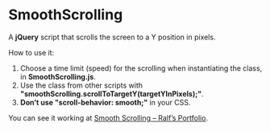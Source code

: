 # SmoothScrolling
A **jQuery** script that scrolls the screen to a Y position in pixels.

How to use it:
1. Choose a time limit (speed) for the scrolling when instantiating the class, in **SmoothScrolling.js**.
2. Use the class from other scripts with **"smoothScrolling.scrollToTargetY(targetYInPixels);"**.
3. **Don’t use "scroll-behavior: smooth;"** in your CSS.

You can see it working at [Smooth Scrolling – Ralf’s Portfolio](http://ralf.infinityfreeapp.com/smooth-scrolling/).
